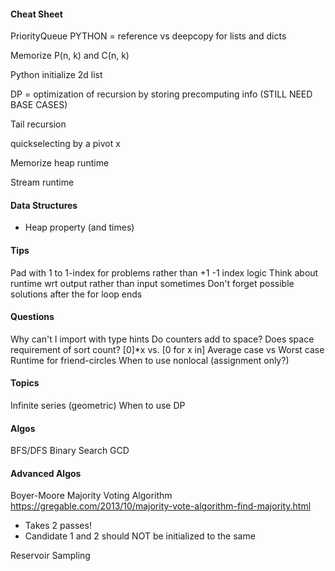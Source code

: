 #### Cheat Sheet
PriorityQueue
PYTHON = reference vs deepcopy for lists and dicts

Memorize P(n, k) and C(n, k)

Python initialize 2d list

DP = optimization of recursion by storing precomputing info (STILL NEED BASE CASES)

Tail recursion

quickselecting by a pivot x

Memorize heap runtime

Stream runtime

#### Data Structures
- Heap property (and times)

#### Tips
Pad with 1 to 1-index for problems rather than +1 -1 index logic
Think about runtime wrt output rather than input sometimes
Don't forget possible solutions after the for loop ends
#### Questions
Why can't I import with type hints
Do counters add to space?
Does space requirement of sort count?
[0]*x vs. [0 for x in]
Average case vs Worst case
Runtime for friend-circles
When to use nonlocal (assignment only?)

#### Topics
Infinite series (geometric)
When to use DP

#### Algos
BFS/DFS
Binary Search
GCD

#### Advanced Algos
Boyer-Moore Majority Voting Algorithm
https://gregable.com/2013/10/majority-vote-algorithm-find-majority.html
- Takes 2 passes!
- Candidate 1 and 2 should NOT be initialized to the same

Reservoir Sampling
